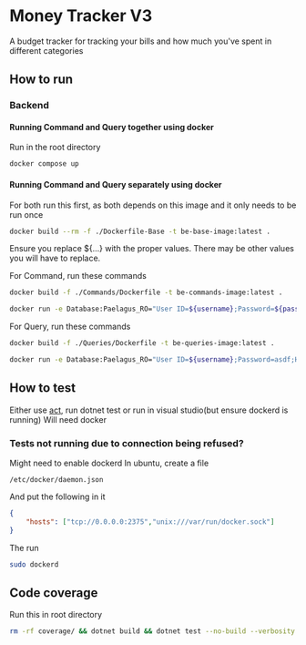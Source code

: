 # Money Tracker V3

A budget tracker for tracking your bills and how much you've spent in different categories

## How to run
### Backend
#### Running Command and Query together using docker
Run in the root directory
```bash
docker compose up
```
#### Running Command and Query separately using docker
For both run this first, as both depends on this image and it only needs to be run once
```bash
docker build --rm -f ./Dockerfile-Base -t be-base-image:latest .
```
Ensure you replace ${...} with the proper values. There may be other values you will have to replace.

For Command, run these commands
```bash
docker build -f ./Commands/Dockerfile -t be-commands-image:latest .

docker run -e Database:Paelagus_RO="User ID=${username};Password=${password};Host=172.17.0.1;Port=5432;Database=${database}" -e ASPNETCORE_ENVIRONMENT="Development" -p 1235:8080 be-commands-image
```

For Query, run these commands
```bash
docker build -f ./Queries/Dockerfile -t be-queries-image:latest .

docker run -e Database:Paelagus_RO="User ID=${username};Password=asdf;Host=172.17.0.1;Port=5432;Database=deshortone" -e ASPNETCORE_ENVIRONMENT="Development" -p 1235:8080 be-queries-image
```
## How to test
Either use [act](https://github.com/nektos/act), run dotnet test or run in visual studio(but ensure dockerd is running)
Will need docker

### Tests not running due to connection being refused?
Might need to enable dockerd
In ubuntu, create a file
```
/etc/docker/daemon.json
```
And put the following in it
```json
{
    "hosts": ["tcp://0.0.0.0:2375","unix:///var/run/docker.sock"]
} 
```
The run
```bash
sudo dockerd
```

## Code coverage
Run this in root directory
```bash
rm -rf coverage/ && dotnet build && dotnet test --no-build --verbosity normal --collect:"XPlat Code Coverage" --results-directory coverage && dotnet-coverage merge coverage/**/coverage.cobertura.xml -f cobertura -o coverage/coverage.xml && pycobertura show coverage/coverage.xml
```
